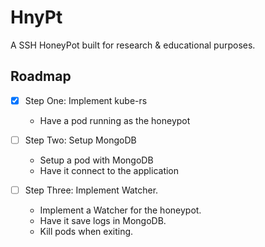 # HnyPt

A SSH HoneyPot built for research & educational purposes.

## Roadmap

- [x] Step One: Implement kube-rs
  - Have a pod running as the honeypot

- [ ] Step Two: Setup MongoDB
  - Setup a pod with MongoDB
  - Have it connect to the application

- [ ] Step Three: Implement Watcher.
  - Implement a Watcher for the honeypot.
  - Have it save logs in MongoDB.
  - Kill pods when exiting.
